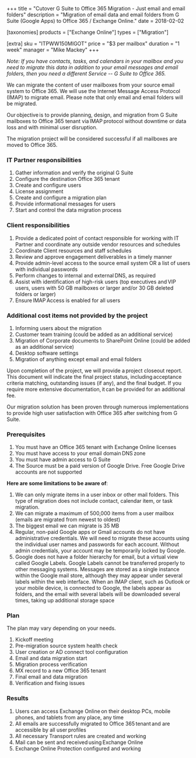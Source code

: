 +++
title = "Cutover G Suite to Office 365 Migration - Just email and email folders"
description = "Migration of email data and email folders from G Suite (Google Apps) to Office 365 / Exchange Online."
date = 2018-02-02

[taxonomies]
products = ["Exchange Online"]
types = ["Migration"]

[extra]
sku = "ITPWW150MIGOT"
price = "$3 per mailbox"
duration = "1 week"
manager = "Mike Mackey"
+++

*Note: If you have contacts, tasks, and calendars in your mailbox and you
need to migrate this data in addition to your email messages and email
folders, then you need a different Service -- G Suite to Office 365.*

We can migrate the content of user mailboxes from your source email
system to Office 365. We will use the Internet Message Access Protocol
(IMAP) to migrate email. Please note that only email and email
folders will be migrated.

Our objective is to provide planning, design, and migration from G Suite
mailboxes to Office 365 tenant via IMAP protocol without
downtime or data loss and with minimal user disruption.

The migration project will be considered successful if all mailboxes are
moved to Office 365.

### IT Partner responsibilities

1.  Gather information and verify the original G Suite
2.  Configure the destination Office 365 tenant
3.  Create and configure users
4.  License assignment
5.  Create and configure a migration plan
6.  Provide informational messages for users
7.  Start and control the data migration process

### Client responsibilities

1.  Provide a dedicated point of contact responsible for working with IT
    Partner and coordinate any outside vendor resources and schedules
2.  Coordinate Client resources and staff schedules
3.  Review and approve engagement deliverables in a timely manner
4.  Provide admin-level access to the source email system OR a list of
    users with individual passwords
5.  Perform changes to internal and external DNS, as required
6.  Assist with identification of high-risk users (top executives
    and VIP users, users with 50 GB mailboxes or larger and/or
    30 GB deleted folders or larger)
7.  Ensure IMAP Access is enabled for all users

### Additional cost items not provided by the project

1.  Informing users about the migration
2.  Customer team training (could be added as an additional service)
3.  Migration of Corporate documents to SharePoint Online (could be
    added as an additional service)
4.  Desktop software settings
5.  Migration of anything except email and email folders

Upon completion of the project, we will provide a project closeout
report. This document will indicate the final project status,
including acceptance criteria matching, outstanding issues (if any), and the
final budget. If you require more extensive documentation, it can be
provided for an additional fee.  

Our migration solution has been proven through numerous implementations
to provide high user satisfaction with Office 365 after switching from G
Suite.

### Prerequisites

1.  You must have an Office 365 tenant with Exchange Online licenses
2.  You must have access to your email domain DNS zone
3.  You must have admin access to G Suite
4.  The Source must be a paid version of Google Drive. Free Google Drive
    accounts are not supported

**Here are some limitations to be aware of**:

1.  We can only migrate items in a user inbox or other mail folders.
    This type of migration does not include contact, calendar item, or
    task migration.
2.  We can migrate a maximum of 500,000 items from a user mailbox
    (emails are migrated from newest to oldest)
3.  The biggest email we can migrate is 35 MB
4.  Regular, non-paid Google apps or Gmail accounts do not have
    administrative credentials. We will need to migrate these accounts
    using the individual user names and passwords for each account.
    Without admin credentials, your account may be temporarily locked by
    Google.
5.  Google does not have a folder hierarchy for email, but a virtual
    view called Google Labels. Google Labels cannot be transferred
    properly to other messaging systems. Messages are stored as a single
    instance within the Google mail store, although they may appear
    under several labels within the web interface. When an IMAP
    client, such as Outlook or your mobile device, is connected to
    Google, the labels appear as folders, and the email with several
    labels will be downloaded several times, taking up additional
    storage space

### Plan

The plan may vary depending on your needs.

1.  Kickoff meeting
2.  Pre-migration source system health check
3.  User creation or AD connect tool configuration
4.  Email and data migration start
5.  Migration process verification
6.  MX record to a new Office 365 tenant 
7.  Final email and data migration
8.  Verification and fixing issues

### Results

1.  Users can access Exchange Online on their desktop PCs, mobile phones,
    and tablets from any place, any time 
2.  All emails are successfully migrated to Office 365 tenant and are accessible
    by all user profiles
3.  All necessary Transport rules are created and working 
4.  Mail can be sent and received using Exchange Online 
5.  Exchange Online Protection configured and working 
